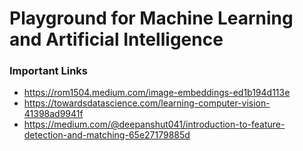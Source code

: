 # Playground for Machine Learning and Artificial Intelligence 


### Important Links
- https://rom1504.medium.com/image-embeddings-ed1b194d113e
- https://towardsdatascience.com/learning-computer-vision-41398ad9941f
- https://medium.com/@deepanshut041/introduction-to-feature-detection-and-matching-65e27179885d

